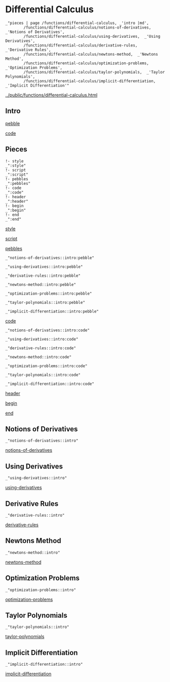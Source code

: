 # Differential Calculus

    _"pieces | page /functions/differential-calculus, _'intro |md',
            /functions/differential-calculus/notions-of-derivatives,  _'Notions of Derivatives',
            /functions/differential-calculus/using-derivatives,  _'Using Derivatives',
            /functions/differential-calculus/derivative-rules,  _'Derivative Rules',
            /functions/differential-calculus/newtons-method,  _'Newtons Method',
            /functions/differential-calculus/optimization-problems,  _'Optimization Problems',
            /functions/differential-calculus/taylor-polynomials,  _'Taylor Polynomials',
            /functions/differential-calculus/implicit-differentiation,  _'Implicit Differentiation'"

[../public/functions/differential-calculus.html](# "save:")


## Intro

[pebble]()

[code]()

## Pieces

    !- style
    _":style"
    !- script
    _":script"
    !- pebbles
    _":pebbles"
    !- code
    _":code"
    !- header
    _":header"
    !- begin
    _":begin"
    !- end
    _":end"

[style]() 

[script]()

[pebbles]()

    _"notions-of-derivatives::intro:pebble"

    _"using-derivatives::intro:pebble"

    _"derivative-rules::intro:pebble"

    _"newtons-method::intro:pebble"

    _"optimization-problems::intro:pebble"

    _"taylor-polynomials::intro:pebble"

    _"implicit-differentiation::intro:pebble"


[code]()

    _"notions-of-derivatives::intro:code"

    _"using-derivatives::intro:code"

    _"derivative-rules::intro:code"

    _"newtons-method::intro:code"

    _"optimization-problems::intro:code"

    _"taylor-polynomials::intro:code"

    _"implicit-differentiation::intro:code"


[header]()

[begin]()

[end]()

## Notions of Derivatives

    _"notions-of-derivatives::intro"


[notions-of-derivatives](pages/functions_differential-calculus_notions-of-derivatives.md "load:")

## Using Derivatives

    _"using-derivatives::intro"


[using-derivatives](pages/functions_differential-calculus_using-derivatives.md "load:")

## Derivative Rules

    _"derivative-rules::intro"


[derivative-rules](pages/functions_differential-calculus_derivative-rules.md "load:")

## Newtons Method

    _"newtons-method::intro"


[newtons-method](pages/functions_differential-calculus_newtons-method.md "load:")

## Optimization Problems

    _"optimization-problems::intro"


[optimization-problems](pages/functions_differential-calculus_optimization-problems.md "load:")

## Taylor Polynomials

    _"taylor-polynomials::intro"


[taylor-polynomials](pages/functions_differential-calculus_taylor-polynomials.md "load:")

## Implicit Differentiation

    _"implicit-differentiation::intro"


[implicit-differentiation](pages/functions_differential-calculus_implicit-differentiation.md "load:")